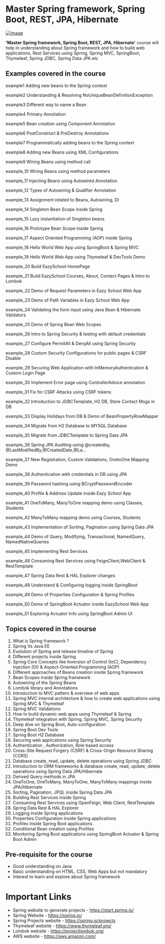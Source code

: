 # Master Spring framework, Spring Boot, REST, JPA, Hibernate


[![Image](https://img-c.udemycdn.com/redactor/raw/article_lecture/2022-03-30_15-57-43-f2932f7e54d5cb9959a9a6028ad95e8e.jpg "Master Spring framework, Spring Boot, REST, JPA, Hibernate")](https://www.udemy.com/course/spring-springboot-jpa-hibernate-zero-to-master/?referralCode=9FA65DAC46E91F6A225D)

**'Master Spring framework, Spring Boot, REST, JPA, Hibernate'** course will help in understanding about Spring framework and how to build web applications, Rest Services using Spring, Spring MVC, SpringBoot, Thymeleaf, Spring JDBC, Spring Data JPA etc

## Examples covered in the course

example1 
Adding new beans to the Spring context

example2
Understanding & Resolving NoUniqueBeanDefinitionException

example3
Different way to name a Bean

example4
Primary Annotation

example5
Bean creation using Component Annotation

example6
PostConstruct & PreDestroy Annotations

example7
Programmatically adding beans to the Spring context

example8
Adding new Beans using XML Configurations

example9
Wiring Beans using method call

example_10
Wiring Beans using method parameters

example_11
Injecting Beans using Autowired Annotation

example_12
Types of Autowiring & Qualifier Annotation

example_13
Assignment related to Beans, Autowiring, DI

example_14
Singleton Bean Scope inside Spring

example_15
Lazy instantiation of Singleton beans

example_16
Prototype Bean Scope inside Spring

example_17
Aspect Oriented Programming (AOP) inside Spring

example_18
Hello World Web App using SpringBoot & Spring MVC

example_19
Hello World Web App using Thymeleaf & DevTools Demo

example_20
Build EazySchool HomePage

example_21
Build EazySchool Courses, About, Contact Pages & Intro to Lombok

example_22
Demo of Request Parameters in Eazy School Web App

example_23
Demo of Path Variables in Eazy School Web App

example_24
Validating the form input using Java Bean & Hibernate Validators

example_25
Demo of Spring Bean Web Scopes

example_26
Intro to Spring Security & testing with default credentials

example_27
Configure PermitAll & DenyAll using Spring Security

example_28
Custom Security Configurations for public pages & CSRF Disable

example_29
Securing Web Application with InMemoryAuthentication & Custom Login Page

example_30
Implement Error page using ControllerAdvice annotation

example_31
Fix for CSRF Attacks using CSRF tokens

example_32
Introduction to JDBCTemplate, H2 DB, Store Contact Msgs in DB

example_33
Display Holidays from DB & Demo of BeanPropertyRowMapper

example_34
Migrate from H2 Database to MYSQL Database

example_35
Migrate from JDBCTemplate to Spring Data JPA

example_36
Spring JPA Auditing using @createdby, @LastModifiedBy,@CreatedDate,@La…

example_37
New Registration, Custom Validations, OnetoOne Mapping Demo

example_38
Authentication with credentials in DB using JPA

example_39
Password hashing using BCryptPasswordEncoder

example_40
Profile & Address Update inside Eazy School App

example_41
OneToMany, ManyToOne mapping demo using Classes, Students

example_42
ManyToMany mapping demo using Courses, Students

example_43
Implementation of Sorting, Pagination using Spring Data JPA

example_44
Demo of Query, Modifying, Transactional, NamedQuery, NamedNativeQueries

example_45
Implementing Rest Services

example_46
Consuming Rest Services using FeignClient,WebClient & RestTemplate

example_47
Spring Data Rest & HAL Explorer changes

example_48
Understand & Configuring logging inside SpringBoot

example_49
Demo of Properties Configuration & Spring Profiles

example_50
Demo of SpringBoot Actuator inside EazySchool Web App

example_51
Exploring Actuator Info using SpringBoot Admin UI


## Topics covered in the course

1) What is Spring framework ?
2) Spring Vs Java EE
3) Evolution of Spring and release timeline of Spring
4) Different projects inside Spring
5) Spring Core Concepts like Inversion of Control (IoC), Dependency Injection (DI) & Aspect-Oriented Programming (AOP)
6) Different approaches of Beans creation inside Spring framework
7) Bean Scopes inside Spring framework
8) Autowiring of the Spring Beans
9) Lombok library and Annotations
10) Introduction to MVC pattern & overview of web apps
11) Spring MVC internal architecture & how to create web applications using Spring MVC & Thymeleaf
12) Spring MVC Validations
13) How to build dynamic web apps using Thymeleaf & Spring
14) Thymeleaf integration with Spring, Spring MVC, Spring Security
15) Deep dive on Spring Boot, Auto-configuration
16) Spring Boot Dev Tools
17) Spring Boot H2 Database
18) Securing web applications using Spring Security
19) Authentication , Authorization, Role based access
20) Cross-Site Request Forgery (CSRF) & Cross-Origin Resource Sharing (CORS)
21) Database create, read, update, delete operations using Spring JDBC
22) Introduction to ORM frameworks & database create, read, update, delete operations using Spring Data JPA/Hibernate
23) Derived Query methods in JPA
24) OneToOne, OneToMany, ManyToOne, ManyToMany mappings inside JPA/Hibernate
25) Sorting, Pagination, JPQL inside Spring Data JPA
26) Building Rest Services inside Spring
27) Consuming Rest Services using OpenFeign, Web Client, RestTemplate
28) Spring Data Rest & HAL Explorer
29) Logging inside Spring applications
30) Properties Configuration inside Spring applications
31) Profiles inside Spring Boot applications
32) Conditional Bean creation using Profiles
33) Monitoring Spring Boot applications using SpringBoot Actuator & Spring Boot Admin

## Pre-requisite for the course

- Good understanding on Java
- Basic understanding on HTML, CSS, Web Apps but not mandatory
- Interest to learn and explore about Spring framework

# Important Links

- Spring website to generate projects - https://start.spring.io/
- Spring Website - https://spring.io/
- Spring Projects website - https://spring.io/projects
- Thymeleaf website - https://www.thymeleaf.org/
- Lombok website - https://projectlombok.org/
- AWS website - https://aws.amazon.com/

